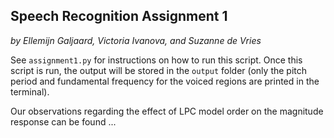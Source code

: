 Speech Recognition Assignment 1
-------------------------------
*by Ellemijn Galjaard, Victoria Ivanova, and Suzanne de Vries*
  
See ``assignment1.py`` for instructions on how to run this script. Once this script is run, the output will be stored in the ``output`` folder (only the pitch period and fundamental frequency for the voiced regions are printed in the terminal).  

Our observations regarding the effect of LPC model order on the magnitude response can be found ...